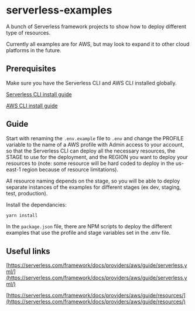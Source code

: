 # serverless-examples

A bunch of Serverless framework projects to show how to deploy different type of resources.

Currently all examples are for AWS, but may look to expand it to other cloud platforms in the future.

## Prerequisites

Make sure you have the Serverless CLI and AWS CLI installed globally.

[Serverless CLI install guide](https://serverless.com/framework/docs/providers/aws/guide/installation/)

[AWS CLI install guide](https://docs.aws.amazon.com/cli/latest/userguide/cli-chap-install.html)

## Guide

Start with renaming the `.env.example` file to `.env` and change the PROFILE variable to the name of a AWS profile with Admin access to your account, so that the Serverless CLI can deploy all the necessary resources, the STAGE to use for the deployment, and the REGION you want to deploy your resources to (note: some resource will be hard coded to deploy in the us-east-1 region because of resource limitations).

All resource naming depends on the stage, so you will be able to deploy separate instances of the examples for different stages (ex dev, staging, test, production).

Install the dependancies:

```bash
yarn install
```

In the `package.json` file, there are NPM scripts to deploy the different examples that use the profile and stage variables set in the .env file.

## Useful links

[https://serverless.com/framework/docs/providers/aws/guide/serverless.yml/](https://serverless.com/framework/docs/providers/aws/guide/serverless.yml/)

[https://serverless.com/framework/docs/providers/aws/guide/resources/](https://serverless.com/framework/docs/providers/aws/guide/resources/)